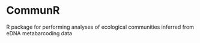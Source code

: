 # CommunR
R package for performing analyses of ecological communities inferred from eDNA metabarcoding data
